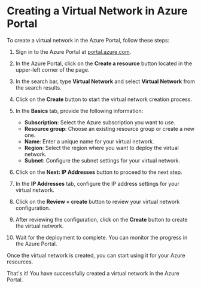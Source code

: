 # Creating a Virtual Network in Azure Portal

To create a virtual network in the Azure Portal, follow these steps:

1. Sign in to the Azure Portal at [portal.azure.com](https://portal.azure.com).

2. In the Azure Portal, click on the **Create a resource** button located in the upper-left corner of the page.

3. In the search bar, type **Virtual Network** and select **Virtual Network** from the search results.

4. Click on the **Create** button to start the virtual network creation process.

5. In the **Basics** tab, provide the following information:
    - **Subscription**: Select the Azure subscription you want to use.
    - **Resource group**: Choose an existing resource group or create a new one.
    - **Name**: Enter a unique name for your virtual network.
    - **Region**: Select the region where you want to deploy the virtual network.
    - **Subnet**: Configure the subnet settings for your virtual network.

6. Click on the **Next: IP Addresses** button to proceed to the next step.

7. In the **IP Addresses** tab, configure the IP address settings for your virtual network.

8. Click on the **Review + create** button to review your virtual network configuration.

9. After reviewing the configuration, click on the **Create** button to create the virtual network.

10. Wait for the deployment to complete. You can monitor the progress in the Azure Portal.

Once the virtual network is created, you can start using it for your Azure resources.

That's it! You have successfully created a virtual network in the Azure Portal.
